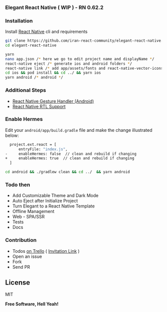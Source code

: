 ### Elegant React Native ( WIP ) - RN 0.62.2



### Installation

Install [React Native] cli and requirements

```sh
git clone https://github.com/iran-react-community/elegant-react-native.git
cd elegant-react-native
```
```sh
yarn
nano app.json /* here we go to edit project name and displayName */
react-native eject /* generate ios and android folders */
react-native link /* add app/assets/fonts and react-native-vector-icons  */
cd ios && pod install && cd ../ && yarn ios
yarn android /* android */
```
### Additional Steps 

- [React Native Gesture Handler (Android) ]
- [React Native RTL Support]



### Enable Hermes

Edit your `android/app/build.gradle` file and make the change illustrated below:


```sh
  project.ext.react = [
      entryFile: "index.js",
-     enableHermes: false  // clean and rebuild if changing
+     enableHermes: true  // clean and rebuild if changing
  ]
```

```sh
cd android && ./gradlew clean && cd ../  && yarn android
```


### Todo then

- Add Customizable Theme and Dark Mode
- Auto Eject after Initialize Project
- Turn Elegant to a React Native Template
- Offline Management
- Web - SPA/SSR
- Tests
- Docs

### Contribution

- Todos [on Trello] ( [Invitation Link] )
- Open an issue
- Fork
- Send PR


License
----

MIT


**Free Software, Hell Yeah!**

   [React Native]: <https://facebook.github.io/react-native/docs/getting-started>
   [React Native Gesture Handler (Android) ]: <https://kmagiera.github.io/react-native-gesture-handler/docs/getting-started.html#android>
   [React Native RTL Support]: <https://facebook.github.io/react-native/blog/2016/08/19/right-to-left-support-for-react-native-apps#making-an-app-rtl-ready>
   [on Trello]: <https://trello.com/b/51mP8jB1/elegant-react-native>
   [Invitation Link]: <https://trello.com/invite/b/51mP8jB1/f66ec266f4d71ac3ae8d2b6d21b9c32f/elegant-react-native>
